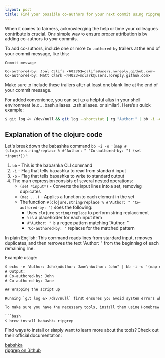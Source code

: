 ```yaml
---
layout: post
title: Find your possible co-authors for your next commit using ripgrep and babashka
---
```



When it comes to fairness, acknowledging the help or time your colleagues contribute is crucial. One simple way to ensure proper attribution is by adding co-authors to your commits.

To add co-authors, include one or more `Co-authored-by` trailers at the end of your commit message, like this:

```text
Commit message

Co-authored-by: Joel Califa <602352+califa@users.noreply.github.com>
Co-authored-by: Matt Clark <44023+mclark@users.noreply.github.com>
```

 Make sure to include these trailers after at least one blank line at the end of your commit message.

For added convenience, you can set up a helpful alias in your shell environment (e.g., .bash_aliases, .zsh_aliases, or similar). Here’s a quick example:

```bash
$ git log &> /dev/null && git log --shortstat | rg "Author:" | bb -i -o '(map #(clojure.string/replace % #"Author: " "Co-authored-by: ") (set *input*))'
```

## Explanation of the clojure code


Let's break down the babashka command `bb -i -o '(map #(clojure.string/replace % #"Author: " "Co-authored-by: ") (set *input*))'`:

1. `bb` - This is the babashka CLI command
2. `-i` - Flag that tells babashka to read from standard input
3. `-o` - Flag that tells babashka to write to standard output
4. The main expression consists of several nested operations:
   - `(set *input*)` - Converts the input lines into a set, removing duplicates
   - `(map ...)` - Applies a function to each element in the set
   - The function `#(clojure.string/replace % #"Author: " "Co-authored-by: ")` does the following:
     - Uses `clojure.string/replace` to perform string replacement
     - `%` is a placeholder for each input item
     - `#"Author: "` is a regex pattern matching "Author: "
     - `"Co-authored-by: "` replaces for the matched pattern

In plain English: This command reads lines from standard input, removes duplicates, and then removes the text "Author: " from the beginning of each remaining line.

Example usage:
```txt
$ echo -e "Author: John\nAuthor: Jane\nAuthor: John" | bb -i -o '(map #(clojure.string/replace % #"Author: " "Co-authored-by: ") (set *input*)))'
# Output:
# Co-authored-by: John
# Co-authored-by: Jane

## Wrapping the script up

Running `git log &> /dev/null` first ensures you avoid system errors when executing the command.

To make sure you have the necessary tools, install them using Homebrew or Linuxbrew with the following command:

```bash
$ brew install babashka ripgrep
```

Find ways to install or simply want to learn more about the tools? Check out their official documentation:

[babshka](https://babashka.org) \
[ripgrep on Github](https://github.com/BurntSushi/ripgrep)
